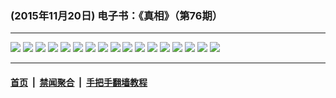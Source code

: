 ### (2015年11月20日) 电子书：《真相》（第76期）

---

<img src="http://qikan.minghui.org/mhqkpage/qikanimage/2015/11/19/zx76-dl-read-online1.png"/> 

<img src="http://qikan.minghui.org/mhqkpage/qikanimage/2015/11/19/zx76-dl-read-online2.png"/> 

<img src="http://qikan.minghui.org/mhqkpage/qikanimage/2015/11/19/zx76-dl-read-online3.png"/> 

<img src="http://qikan.minghui.org/mhqkpage/qikanimage/2015/11/19/zx76-dl-read-online4.png"/> 

<img src="http://qikan.minghui.org/mhqkpage/qikanimage/2015/11/19/zx76-dl-read-online5.png"/> 

<img src="http://qikan.minghui.org/mhqkpage/qikanimage/2015/11/19/zx76-dl-read-online6.png"/> 

<img src="http://qikan.minghui.org/mhqkpage/qikanimage/2015/11/19/zx76-dl-read-online7.png"/> 

<img src="http://qikan.minghui.org/mhqkpage/qikanimage/2015/11/19/zx76-dl-read-online8.png"/> 

<img src="http://qikan.minghui.org/mhqkpage/qikanimage/2015/11/19/zx76-dl-read-online9.png"/> 

<img src="http://qikan.minghui.org/mhqkpage/qikanimage/2015/11/19/zx76-dl-read-online10.png"/> 

<img src="http://qikan.minghui.org/mhqkpage/qikanimage/2015/11/19/zx76-dl-read-online11.png"/> 

<img src="http://qikan.minghui.org/mhqkpage/qikanimage/2015/11/19/zx76-dl-read-online12.png"/> 

<img src="http://qikan.minghui.org/mhqkpage/qikanimage/2015/11/19/zx76-dl-read-online13.png"/> 

<img src="http://qikan.minghui.org/mhqkpage/qikanimage/2015/11/19/zx76-dl-read-online14.png"/> 

<img src="http://qikan.minghui.org/mhqkpage/qikanimage/2015/11/19/zx76-dl-read-online15.png"/> 

<img src="http://qikan.minghui.org/mhqkpage/qikanimage/2015/11/19/zx76-dl-read-online16.png"/> 

<img src="http://qikan.minghui.org/mhqkpage/qikanimage/2015/11/19/zx76-dl-read-online17.png"/> 



---

#### [首页](../../../..) &nbsp;|&nbsp; [禁闻聚合](https://github.com/gfw-breaker/banned-news) &nbsp;|&nbsp; [手把手翻墙教程](https://github.com/gfw-breaker/guides) 